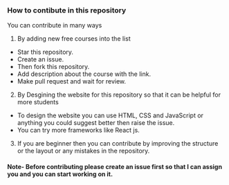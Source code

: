 ### How to contibute in this repository 

You can contribute in many ways 

1. By adding new free courses into the list 

- Star this repository.
- Create an issue.
- Then fork this repository.
- Add description about the course with the link.
- Make pull request and wait for review.

2. By Desgining the website for this repository so that it can be helpful for more students

 - To design the website you can use HTML, CSS and JavaScript or anything you could suggest better then raise the issue.
 - You can try more frameworks like React js.  

3. If you are beginner then you can contribute by improving the structure or the layout or any mistakes in the repository.

#### Note- Before contributing please create an issue first so that I can assign you and you can start working on it.
